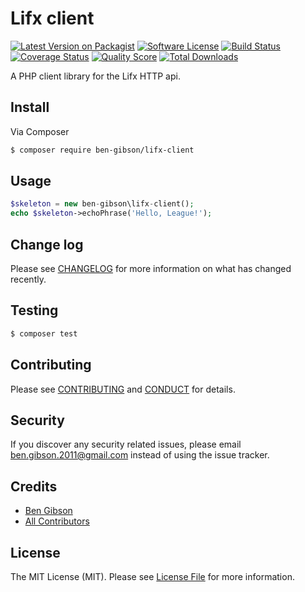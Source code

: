 # Lifx client

[![Latest Version on Packagist][ico-version]][link-packagist]
[![Software License][ico-license]](LICENSE.md)
[![Build Status][ico-travis]][link-travis]
[![Coverage Status][ico-scrutinizer]][link-scrutinizer]
[![Quality Score][ico-code-quality]][link-code-quality]
[![Total Downloads][ico-downloads]][link-downloads]

A PHP client library for the Lifx HTTP api. 

## Install

Via Composer

``` bash
$ composer require ben-gibson/lifx-client
```

## Usage

``` php
$skeleton = new ben-gibson\lifx-client();
echo $skeleton->echoPhrase('Hello, League!');
```

## Change log

Please see [CHANGELOG](CHANGELOG.md) for more information on what has changed recently.

## Testing

``` bash
$ composer test
```

## Contributing

Please see [CONTRIBUTING](CONTRIBUTING.md) and [CONDUCT](CONDUCT.md) for details.

## Security

If you discover any security related issues, please email ben.gibson.2011@gmail.com instead of using the issue tracker.

## Credits

- [Ben Gibson][link-author]
- [All Contributors][link-contributors]

## License

The MIT License (MIT). Please see [License File](LICENSE.md) for more information.

[ico-version]: https://img.shields.io/packagist/v/ben-gibson/lifx-client.svg?style=flat-square
[ico-license]: https://img.shields.io/badge/license-MIT-brightgreen.svg?style=flat-square
[ico-travis]: https://img.shields.io/travis/ben-gibson/lifx-client/master.svg?style=flat-square
[ico-scrutinizer]: https://img.shields.io/scrutinizer/coverage/g/ben-gibson/lifx-client.svg?style=flat-square
[ico-code-quality]: https://img.shields.io/scrutinizer/g/ben-gibson/lifx-client.svg?style=flat-square
[ico-downloads]: https://img.shields.io/packagist/dt/ben-gibson/lifx-client.svg?style=flat-square

[link-packagist]: https://packagist.org/packages/ben-gibson/lifx-client
[link-travis]: https://travis-ci.org/ben-gibson/lifx-client
[link-scrutinizer]: https://scrutinizer-ci.com/g/ben-gibson/lifx-client/code-structure
[link-code-quality]: https://scrutinizer-ci.com/g/ben-gibson/lifx-client
[link-downloads]: https://packagist.org/packages/ben-gibson/lifx-client
[link-author]: https://github.com/ben-gibson
[link-contributors]: ../../contributors
